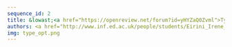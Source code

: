 ```yaml
---
sequence_id: 2
title: &lowast;<a href="https://openreview.net/forum?id=yHYZaQ0Zvml">Type Inference as Optimization</a>
authors: <a href="http://www.inf.ed.ac.uk/people/students/Eirini_Irene_Vlassi_Pandi.html">Eirene Vlassi Pandi</a>, <a href="https://earlbarr.com/">Earl Barr</a>, <a href="https://www.microsoft.com/en-us/research/people/adg/">Andrew D. Gordon</a>, <a href="https://homepages.inf.ed.ac.uk/csutton/">Charles Sutton</a>
img: type_opt.png
---
```

